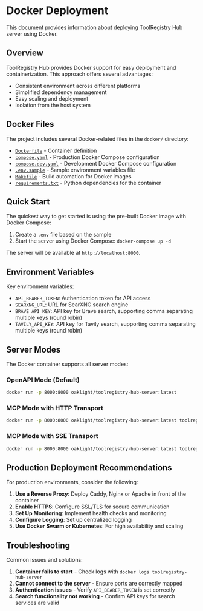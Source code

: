 # Docker Deployment

This document provides information about deploying ToolRegistry Hub server using Docker.

## Overview

ToolRegistry Hub provides Docker support for easy deployment and containerization. This approach offers several advantages:

- Consistent environment across different platforms
- Simplified dependency management
- Easy scaling and deployment
- Isolation from the host system

## Docker Files

The project includes several Docker-related files in the `docker/` directory:

- [`Dockerfile`](../../docker/Dockerfile) - Container definition
- [`compose.yaml`](../../docker/compose.yaml) - Production Docker Compose configuration
- [`compose.dev.yaml`](../../docker/compose.dev.yaml) - Development Docker Compose configuration
- [`.env.sample`](../../docker/.env.sample) - Sample environment variables file
- [`Makefile`](../../docker/Makefile) - Build automation for Docker images
- [`requirements.txt`](../../docker/requirements.txt) - Python dependencies for the container

## Quick Start

The quickest way to get started is using the pre-built Docker image with Docker Compose:

1. Create a `.env` file based on the sample
2. Start the server using Docker Compose: `docker-compose up -d`

The server will be available at `http://localhost:8000`.

## Environment Variables

Key environment variables:

- `API_BEARER_TOKEN`: Authentication token for API access
- `SEARXNG_URL`: URL for SearXNG search engine
- `BRAVE_API_KEY`: API key for Brave search, supporting comma separating multiple keys (round robin)
- `TAVILY_API_KEY`: API key for Tavily search, supporting comma separating multiple keys (round robin)

## Server Modes

The Docker container supports all server modes:

### OpenAPI Mode (Default)

```bash
docker run -p 8000:8000 oaklight/toolregistry-hub-server:latest
```

### MCP Mode with HTTP Transport

```bash
docker run -p 8000:8000 oaklight/toolregistry-hub-server:latest toolregistry-server --host=0.0.0.0 --port=8000 --mode=mcp
```

### MCP Mode with SSE Transport

```bash
docker run -p 8000:8000 oaklight/toolregistry-hub-server:latest toolregistry-server --host=0.0.0.0 --port=8000 --mode=mcp --mcp-transport=sse
```

## Production Deployment Recommendations

For production environments, consider the following:

1. **Use a Reverse Proxy**: Deploy Caddy, Nginx or Apache in front of the container
2. **Enable HTTPS**: Configure SSL/TLS for secure communication
3. **Set Up Monitoring**: Implement health checks and monitoring
4. **Configure Logging**: Set up centralized logging
5. **Use Docker Swarm or Kubernetes**: For high availability and scaling

## Troubleshooting

Common issues and solutions:

1. **Container fails to start** - Check logs with `docker logs toolregistry-hub-server`
2. **Cannot connect to the server** - Ensure ports are correctly mapped
3. **Authentication issues** - Verify `API_BEARER_TOKEN` is set correctly
4. **Search functionality not working** - Confirm API keys for search services are valid

